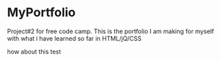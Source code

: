 # MyPortfolio
Project#2 for free code camp. This is the portfolio I am making for myself with what i have learned so far in HTML/jQ/CSS

how about this test
